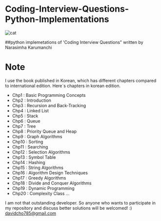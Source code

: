 # Coding-Interview-Questions-Python-Implementations

![cat](https://images-na.ssl-images-amazon.com/images/I/51r6oO5Vy-L._SX384_BO1,204,203,200_.jpg)

##python implemetations of 'Coding Interview Questions" written by Narasimha Karumanchi

# Note
I use the book published in Korean, which has different chapters compared to international edition.
Here`s chapters in korean edition.
 - Chp1 : Basic Programming Concepts
 - Chp2 : Introduction
 - Chp3 : Recursion and Back-Tracking
 - Chp4 : Linked List
 - Chp5 : Stack
 - Chp6 : Queue
 - Chp7 : Tree
 - Chp8 : Priority Queue and Heap
 - Chp9 : Graph Algorithms
 - Chp10 : Sorting
 - Chp11 : Searching
 - Chp12 : Selection Algorithms
 - Chp13 : Symbol Table
 - Chp14 : Hashing
 - Chp15 : String Algorithms
 - Chp16 : Algorithm Design Techniques
 - Chp17 : Greedy Algorithms
 - Chp18 : Divide and Conquer Algorithms
 - Chp19 : Dynamic Programming
 - Chp20 : Complexity Class
 ...
 
I am not that outstanding developer. So anyone who wants to participate in my repository and discuss better solutions will be welcomed! :)
davidcho785@gmail.com
